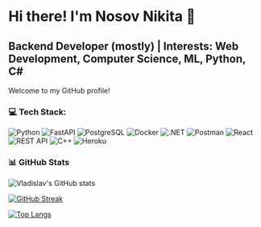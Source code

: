 # Hi there! I'm Nosov Nikita 👋
## Backend Developer (mostly) | Interests: Web Development, Computer Science, ML, Python, C#

Welcome to my GitHub profile!

### 💻 Tech Stack:
![Python](https://img.shields.io/badge/-Python-3776AB?style=for-the-badge&logo=python&logoColor=white)
![FastAPI](https://img.shields.io/badge/-FastAPI-orange?style=for-the-badge&logo=fastapi&logoColor=white)
![PostgreSQL](https://img.shields.io/badge/-PostgreSQL-blueviolet?style=for-the-badge&logo=postgresql&logoColor=white)
![Docker](https://img.shields.io/badge/-Docker-2496ED?style=for-the-badge&logo=docker&logoColor=white)
![.NET](https://img.shields.io/badge/.NET-5C2D91?style=for-the-badge&logo=.net&logoColor=white)
![Postman](https://img.shields.io/badge/-Postman-FF6C37?style=for-the-badge&logo=postman&logoColor=white)
![React](https://img.shields.io/badge/React-20232A?style=for-the-badge&logo=react&logoColor=61DAFB)
![REST API](https://img.shields.io/badge/-REST_API-FF5733?style=for-the-badge&logo=api&logoColor=white)
![C++](https://img.shields.io/badge/C%2B%2B-00599C?style=for-the-badge&logo=c%2B%2B&logoColor=white)
![Heroku](https://img.shields.io/badge/Heroku-430098?style=for-the-badge&logo=heroku&logoColor=white)


### 📊 GitHub Stats

![Vladislav's GitHub stats](https://github-readme-stats.vercel.app/api?username=nik1t7n&show_icons=true&theme=radical)


[![GitHub Streak](https://streak-stats.demolab.com/?user=nik1t7n&theme=radical)](https://git.io/streak-stats)


[![Top Langs](https://github-readme-stats.vercel.app/api/top-langs/?username=nik1t7n&layout=compact&theme=radical)](https://github.com/nik1t7n/github-readme-stats)


